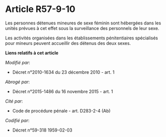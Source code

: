 # Article R57-9-10

Les personnes détenues mineures de sexe féminin sont hébergées dans les unités prévues à cet effet sous la surveillance des
personnels de leur sexe. 

Les activités organisées dans les établissements pénitentiaires spécialisés pour mineurs peuvent accueillir des détenus des
deux sexes.

**Liens relatifs à cet article**

_Modifié par_:

  - Décret n°2010-1634 du 23 décembre 2010 - art. 1

_Abrogé par_:

  - Décret n°2015-1486 du 16 novembre 2015 - art. 1

_Cité par_:

  - Code de procédure pénale - art. D283-2-4 (Ab)

_Codifié par_:

  - Décret n°59-318 1959-02-03
